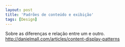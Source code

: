 ```yaml
---
layout: post
title: 'Padrões de conteúdo e exibição'
tags: [Design]
---
```


Sobre as diferenças e relação entre um e outro.
<http://danielmall.com/articles/content-display-patterns>
